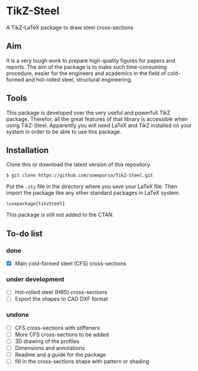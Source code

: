 # TikZ-Steel
A TikZ-LaTeX package to draw steel cross-sections

## Aim
It is a very tough work to prepare high-quality figures for papers and reports. The aim of the package is to make such time-consuming procedure, easier for the engineers and academics in the field of cold-formed and hot-rolled steel, structural engineering.

## Tools
This package is developed over the very useful and powerfull TikZ package. Therefor, all the great features of that library is accessible when using TikZ-Steel. Apparently you will need LaTeX and TikZ installed on your system in order to be able to use this package.

## Installation
Clone this or download the latest version of this repository.

`$ git clone https://github.com/someparsa/TikZ-Steel.git`

Put the `.sty` file in the directory where you save your LaTeX file. Then import the package like any other standard packages in LaTeX system.

`\usepackage{tikzSteel}`

This package is still not added to the CTAN.

## To-do list

### done
- [x] Main cold-formed steel (CFS) cross-sections

### under development
- [ ] Hot-rolled steel (HRS) cross-sections
- [ ] Export the shapes to CAD DXF format

### undone
- [ ] CFS cross-sections with stiffeners
- [ ] More CFS cross-sections to be added
- [ ] 3D drawing of the profiles
- [ ] Dimensions and annotations
- [ ] Readme and a guide for the package
- [ ] fill in the cross-sections shape with pattern or shading
